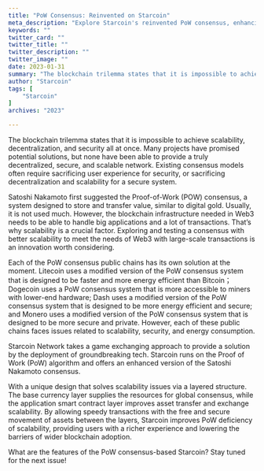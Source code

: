 ```yaml
---
title: "PoW Consensus: Reinvented on Starcoin"
meta_description: "Explore Starcoin's reinvented PoW consensus, enhancing efficiency and scalability in blockchain operations."
keywords: ""
twitter_card: ""
twitter_title: ""
twitter_description: ""
twitter_image: ""
date: 2023-01-31
summary: "The blockchain trilemma states that it is impossible to achieve scalability, decentralization, and security all at once. Many projects have promised potential solutions, but none have been able to provide..."
author: "Starcoin"
tags: [
    "Starcoin"
]
archives: "2023"

---
```



The blockchain trilemma states that it is impossible to achieve scalability, decentralization, and security all at once. Many projects have promised potential solutions, but none have been able to provide a truly decentralized, secure, and scalable network. Existing consensus models often require sacrificing user experience for security, or sacrificing decentralization and scalability for a secure system.

Satoshi Nakamoto first suggested the Proof-of-Work (POW) consensus, a system designed to store and transfer value, similar to digital gold. Usually, it is not used much. However, the blockchain infrastructure needed in Web3 needs to be able to handle big applications and a lot of transactions. That’s why scalability is a crucial factor. Exploring and testing a consensus with better scalability to meet the needs of Web3 with large-scale transactions is an innovation worth considering.

Each of the PoW consensus public chains has its own solution at the moment. Litecoin uses a modified version of the PoW consensus system that is designed to be faster and more energy efficient than Bitcoin； Dogecoin uses a PoW consensus system that is more accessible to miners with lower-end hardware; Dash uses a modified version of the PoW consensus system that is designed to be more energy efficient and secure; and Monero uses a modified version of the PoW consensus system that is designed to be more secure and private. However, each of these public chains faces issues related to scalability, security, and energy consumption.

Starcoin Network takes a game exchanging approach to provide a solution by the deployment of groundbreaking tech. Starcoin runs on the Proof of Work (PoW) algorithm and offers an enhanced version of the Satoshi Nakamoto consensus.

With a unique design that solves scalability issues via a layered structure. The base currency layer supplies the resources for global consensus, while the application smart contract layer improves asset transfer and exchange scalability. By allowing speedy transactions with the free and secure movement of assets between the layers, Starcoin improves PoW deficiency of scalability, providing users with a richer experience and lowering the barriers of wider blockchain adoption.

What are the features of the PoW consensus-based Starcoin? Stay tuned for the next issue!